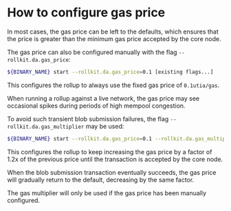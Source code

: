 # How to configure gas price

In most cases, the gas price can be left to the defaults, which ensures that
the price is greater than the minimum gas price accepted by the core node.

The gas price can also be configured manually with the flag
`--rollkit.da.gas_price`:

```bash
${BINARY_NAME} start --rollkit.da.gas_price=0.1 [existing flags...]
```

This configures the rollup to always use the fixed gas price of `0.1utia/gas`.

When running a rollup against a live network, the gas price may see
occasional spikes during periods of high mempool congestion.

To avoid such transient blob submission failures, the flag
`--rollkit.da.gas_multiplier` may be used:

```bash
${BINARY_NAME} start --rollkit.da.gas_price=0.1 --rollkit.da.gas_multiplier=1.2 [...]
```

This configures the rollup to keep increasing the gas price by a factor of 1.2x
of the previous price until the transaction is accepted by the core node.

When the blob submission transaction eventually succeeds, the gas price will
gradually return to the default, decreasing by the same factor.

The gas multiplier will only be used if the gas price has been manually
configured.
